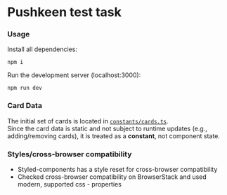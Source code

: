 # Pushkeen test task

### Usage

Install all dependencies:

```
npm i
```

Run the development server (localhost:3000):

```
npm run dev
```

### Card Data

The initial set of cards is located in [`constants/cards.ts`](./src/constants/cards.ts).  
Since the card data is static and not subject to runtime updates (e.g., adding/removing cards), it is treated as a **constant**, not component state.

### Styles/cross-browser compatibility

- Styled-components has a style reset for cross-browser compatibility
- Checked cross-browser compatibility on BrowserStack and used modern, supported css - properties
